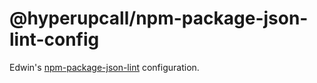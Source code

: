 # @hyperupcall/npm-package-json-lint-config

Edwin's [npm-package-json-lint](https://github.com/tclindner/npm-package-json-lint) configuration.

